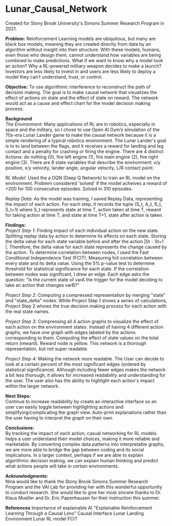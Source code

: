 # Lunar_Causal_Network
Created for Stony Brook University's Simons Summer Research Program in 2021.  

**Problem:** Reinforcement Learning models are ubiquitous, but many are black box models, meaning they are created directly from data by an algorithm without insight into their structure. With these models, humans, even those who design them, cannot understand how variables are being combined to make predictions. What if we want to know why a model took an action? Why a RL-powered military weapon decides to make a launch? Investors are less likely to invest in and users are less likely to deploy a model they can’t understand, trust, or control.  

**Objective:** To use algorithmic interference to reconstruct the path of decision making. The goal is to make causal network that visualizes the effect of actions on state and the effect of state on reward. The network would act as a cause and effect chart for the model decision making process.  
  
**Background**  
_The Environment:_ Many applications of RL are in robotics, especially in space and the military, so I chose to use Open AI Gym’s simulation of the 70s-era Lunar Lander game to make the causal network because it is a simple rendering of a typical robotics environment. The Lunar Lander's goal is to to land between the flags, and it receives a reward for landing and leg contact and a penalty for crashing or firing the engine. There are 4 distinct Actions: do nothing (0), fire left engine (1), fire main engine (2), fire right engine (3). There are 8 state variables that describe the environment: x/y position, x/y velocity, lander angle, angular velocity, L/R contact point.  

_RL Model:_ Used the a DQN (Deep Q Network) to train an RL model on the environment. Problem considered 'solved' if the model acheives a reward of +200 for 100 consecutive episodes. Solved in 310 episodes.  

_Replay Data:_ As the model was training, I saved Replay Data, representing the impact of each action. For each step, it records the tuple (S_t, A_t, R_t, S_t+1) where S_t represents state at time T, action taken at time T, reward for taking action at time T, and state at time T+1, state after action is taken.   
  
**Findings:**  
_Project Step 1_: Finding impact of each individual action on the new state. Splitting replay data by action to determine its effects on each state. Storing the delta value for each state variable before and after the action |St - St+1 |. Therefore, the delta value for each state represents the change caused by the action. To determine correlation between nodes, I used the Fast Conditional Independence Test (FCIT). Measuring fcit correlation between every state and its delta value. Using the 5% p-value test to determine threshold for statistical significance for each state. If the correlation between nodes was significant, I drew an edge. Each edge asks the question: "Is the current state of varA the trigger for the model deciding to take an action that changes varB?"  

_Project Step 2_: Computing a compressed representation by merging "state" and "state_delta" nodes. While Project Step 1 shows a series of calculations, Project Step 2 whows the true decision making process for each action with the real state names.  

_Project Step 3_: Compressing all 4 action graphs to visualize the effect of each action on the environment states. Instead of having 4 different action graphs, we have one graph with edges labeled by the actions corresponding to them. Computing the effect of state values on the total return (reward). Reward node is yellow. This network is a thorough representation, but not super readable.  

_Project Step 4_: Making the network more readable. The User can decide to look at a certain percent of the most significant edges (ordered by statistical significance). Although including fewer edges makes the network a bit less thorough, it allows for increased readability and understanding for the user. The user also has the ability to highlight each action's impact within the larger network.  
  
**Next Steps:**     
Continue to increase readability by create an interactive interface so an user can easily toggle between highlighting actions and simplifying/complicating the graph view. Auto-print explanations rather than the user having to interpret the graph on their own.  

**Conclusions:**   
By tracking the impact of each action, casual networking for RL models helps a user understand their model choices, making it more reliable and marketable. By converting complex data patterns into interpretable graphs, we are more able to bridge the gap between coding and its social implications. In a larger context, perhaps if we are able to explain algorithmic decision making, we can explain human thinking and predict what actions people will take in certain environments.  

**Acknowledgments:**    
Nina would like to thank the Stony Brook Simons Summer Research Program and the VAI Lab for providing her with this wonderful opportunity to conduct research. She would like to give her most sincere thanks to Dr. Klaus Mueller and Dr. Eric Papenhausen for their instruction this summer.  

**References**
Importance of explainable AI
"Explainable Reinforcement Learning Through a Causal Lens"
Causal Interface 
Lunar Landing Environment
Lunar RL model 
FCIT







